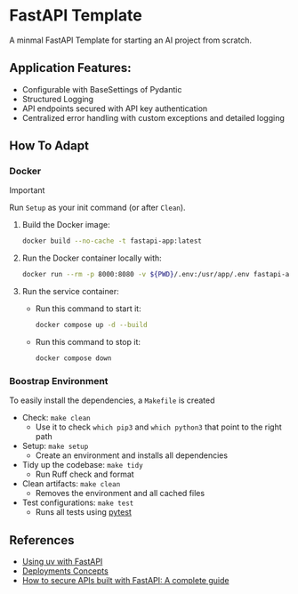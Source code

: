 # FastAPI Template

A minmal FastAPI Template for starting an AI project from scratch.

## Application Features:

- Configurable with BaseSettings of Pydantic
- Structured Logging
- API endpoints secured with API key authentication
- Centralized error handling with custom exceptions and detailed logging

## How To Adapt

### Docker

> [!IMPORTANT]
> Run `Setup` as your init command (or after `Clean`).

1. Build the Docker image:

    ```bash
    docker build --no-cache -t fastapi-app:latest
    ```

2. Run the Docker container locally with:

    ```bash
    docker run --rm -p 8000:8080 -v ${PWD}/.env:/usr/app/.env fastapi-app:latest
    ```

3. Run the service container:
    - Run this command to start it:
        ```bash
        docker compose up -d --build
        ```
    - Run this command to stop it:
        ```bash
        docker compose down
        ```

### Boostrap Environment

To easily install the dependencies, a `Makefile` is created

- Check: `make clean`
    - Use it to check `which pip3` and `which python3` that point to the right path
- Setup: `make setup`
    - Create an environment and installs all dependencies
- Tidy up the codebase: `make tidy`
    - Run Ruff check and format
- Clean artifacts: `make clean`
    - Removes the environment and all cached files
- Test configurations: `make test`
    - Runs all tests using [pytest](https://pypi.org/project/pytest/)

## References

- [Using uv with FastAPI](https://docs.astral.sh/uv/guides/integration/fastapi/#using-uv-with-fastapi)
- [Deployments Concepts](https://fastapi.tiangolo.com/deployment/concepts/)
- [How to secure APIs built with FastAPI: A complete guide](https://escape.tech/blog/how-to-secure-fastapi-api/)